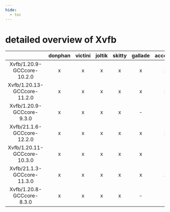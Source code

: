 ```yaml
---
hide:
  - toc
---
```


detailed overview of Xvfb
=========================

| |donphan|victini|joltik|skitty|gallade|accelgor|swalot|doduo|
| :---: | :---: | :---: | :---: | :---: | :---: | :---: | :---: | :---: |
|Xvfb/1.20.9-GCCcore-10.2.0|x|x|x|x|x|x|x|x|
|Xvfb/1.20.13-GCCcore-11.2.0|x|x|x|x|x|x|x|x|
|Xvfb/1.20.9-GCCcore-9.3.0|x|x|x|x|-|-|x|x|
|Xvfb/21.1.6-GCCcore-12.2.0|x|x|x|x|x|x|x|x|
|Xvfb/1.20.11-GCCcore-10.3.0|x|x|x|x|x|-|x|x|
|Xvfb/21.1.3-GCCcore-11.3.0|x|x|x|x|x|x|x|x|
|Xvfb/1.20.8-GCCcore-8.3.0|x|x|x|x|-|-|-|x|
